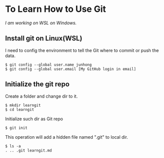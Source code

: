 # To Learn How to Use Git

*I am working on WSL on Windows.*

## Install git on Linux(WSL)

I need to config the environment to tell the Git where to commit or push the data.

```shell
$ git config --global user.name junhong
$ git config --global user.email [My GitHub login in email]
```
## Initialize the git repo

Create a folder and change dir to it.

```shell
$ mkdir learngit
$ cd learngit
```
Initialize such dir as Git repo

```shell
$ git init
```
This operation will add a hidden file named ".git" to local dir.

```shell
$ ls -a
. .. .git learngit.md
```